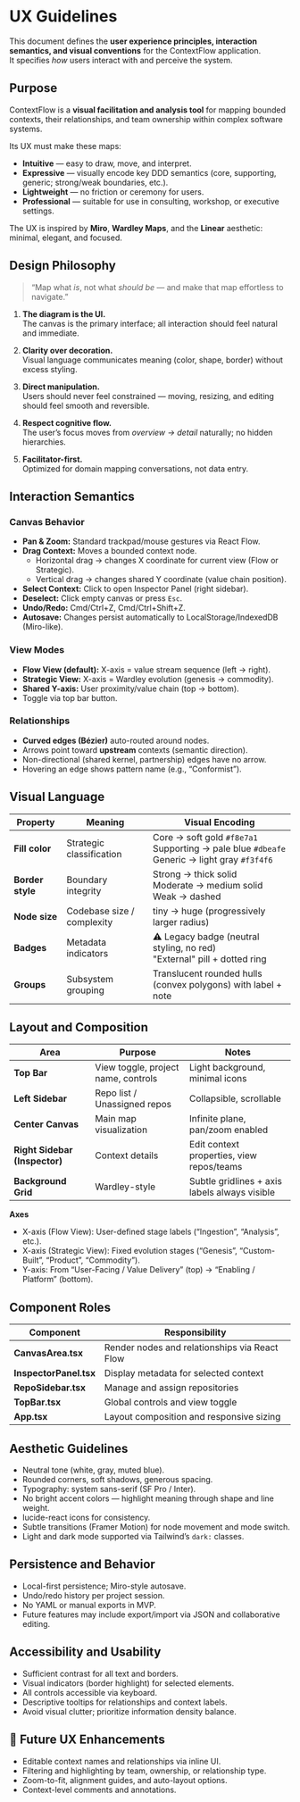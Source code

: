 # UX Guidelines

This document defines the **user experience principles, interaction semantics, and visual conventions** for the ContextFlow application.  
It specifies *how* users interact with and perceive the system.

## Purpose

ContextFlow is a **visual facilitation and analysis tool** for mapping bounded contexts, their relationships, and team ownership within complex software systems.

Its UX must make these maps:
- **Intuitive** — easy to draw, move, and interpret.
- **Expressive** — visually encode key DDD semantics (core, supporting, generic; strong/weak boundaries, etc.).
- **Lightweight** — no friction or ceremony for users.
- **Professional** — suitable for use in consulting, workshop, or executive settings.

The UX is inspired by **Miro**, **Wardley Maps**, and the **Linear** aesthetic: minimal, elegant, and focused.

## Design Philosophy

> “Map what *is*, not what *should be* — and make that map effortless to navigate.”

1. **The diagram is the UI.**  
   The canvas is the primary interface; all interaction should feel natural and immediate.

2. **Clarity over decoration.**  
   Visual language communicates meaning (color, shape, border) without excess styling.

3. **Direct manipulation.**  
   Users should never feel constrained — moving, resizing, and editing should feel smooth and reversible.

4. **Respect cognitive flow.**  
   The user’s focus moves from *overview → detail* naturally; no hidden hierarchies.

5. **Facilitator-first.**  
   Optimized for domain mapping conversations, not data entry.

## Interaction Semantics

### Canvas Behavior
- **Pan & Zoom:** Standard trackpad/mouse gestures via React Flow.
- **Drag Context:** Moves a bounded context node.
  - Horizontal drag → changes X coordinate for current view (Flow or Strategic).
  - Vertical drag → changes shared Y coordinate (value chain position).
- **Select Context:** Click to open Inspector Panel (right sidebar).
- **Deselect:** Click empty canvas or press `Esc`.
- **Undo/Redo:** Cmd/Ctrl+Z, Cmd/Ctrl+Shift+Z.
- **Autosave:** Changes persist automatically to LocalStorage/IndexedDB (Miro-like).

### View Modes
- **Flow View (default):** X-axis = value stream sequence (left → right).  
- **Strategic View:** X-axis = Wardley evolution (genesis → commodity).  
- **Shared Y-axis:** User proximity/value chain (top → bottom).  
- Toggle via top bar button.

### Relationships
- **Curved edges (Bézier)** auto-routed around nodes.
- Arrows point toward **upstream** contexts (semantic direction).
- Non-directional (shared kernel, partnership) edges have no arrow.
- Hovering an edge shows pattern name (e.g., “Conformist”).

## Visual Language

| Property | Meaning | Visual Encoding |
|-----------|----------|-----------------|
| **Fill color** | Strategic classification | Core → soft gold `#f8e7a1`<br>Supporting → pale blue `#dbeafe`<br>Generic → light gray `#f3f4f6` |
| **Border style** | Boundary integrity | Strong → thick solid<br>Moderate → medium solid<br>Weak → dashed |
| **Node size** | Codebase size / complexity | tiny → huge (progressively larger radius) |
| **Badges** | Metadata indicators | ⚠ Legacy badge (neutral styling, no red)<br>"External" pill + dotted ring |
| **Groups** | Subsystem grouping | Translucent rounded hulls (convex polygons) with label + note |

## Layout and Composition

| Area | Purpose | Notes |
|-------|----------|-------|
| **Top Bar** | View toggle, project name, controls | Light background, minimal icons |
| **Left Sidebar** | Repo list / Unassigned repos | Collapsible, scrollable |
| **Center Canvas** | Main map visualization | Infinite plane, pan/zoom enabled |
| **Right Sidebar (Inspector)** | Context details | Edit context properties, view repos/teams |
| **Background Grid** | Wardley-style | Subtle gridlines + axis labels always visible |

**Axes**
- X-axis (Flow View): User-defined stage labels (“Ingestion”, “Analysis”, etc.).  
- X-axis (Strategic View): Fixed evolution stages (“Genesis”, “Custom-Built”, “Product”, “Commodity”).  
- Y-axis: From “User-Facing / Value Delivery” (top) → “Enabling / Platform” (bottom).

## Component Roles

| Component | Responsibility |
|------------|----------------|
| **CanvasArea.tsx** | Render nodes and relationships via React Flow |
| **InspectorPanel.tsx** | Display metadata for selected context |
| **RepoSidebar.tsx** | Manage and assign repositories |
| **TopBar.tsx** | Global controls and view toggle |
| **App.tsx** | Layout composition and responsive sizing |

## Aesthetic Guidelines

- Neutral tone (white, gray, muted blue).
- Rounded corners, soft shadows, generous spacing.
- Typography: system sans-serif (SF Pro / Inter).
- No bright accent colors — highlight meaning through shape and line weight.
- lucide-react icons for consistency.
- Subtle transitions (Framer Motion) for node movement and mode switch.
- Light and dark mode supported via Tailwind’s `dark:` classes.

## Persistence and Behavior

- Local-first persistence; Miro-style autosave.  
- Undo/redo history per project session.  
- No YAML or manual exports in MVP.  
- Future features may include export/import via JSON and collaborative editing.

## Accessibility and Usability

- Sufficient contrast for all text and borders.
- Visual indicators (border highlight) for selected elements.
- All controls accessible via keyboard.
- Descriptive tooltips for relationships and context labels.
- Avoid visual clutter; prioritize information density balance.

## 🔮 Future UX Enhancements

- Editable context names and relationships via inline UI.
- Filtering and highlighting by team, ownership, or relationship type.
- Zoom-to-fit, alignment guides, and auto-layout options.
- Context-level comments and annotations.
